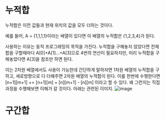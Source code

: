 # 누적합

누적합은 이전 값들과 현재 위치의 값을 모두 더하는 것이다. 

예를 들어, A = {1,1,1,1}이라는 배열이 있다면 이 배열의 누적합은 {1,2,3,4}가 된다.


사용하는 이유는 동적 프로그래밍의 목적을 가진다. 누적합을 구해놓지 않았다면 전체 합을 구할때마다 A[0]+A[1]...+A[3]으로 4번의 연산이 필요하지만, 미리 누적합을 구해놓았다면 A[3]을 참조만 하면 된다.


이는 2차원 배열에서도 사용이 가능한데 간단하게 말하자면 1차원 배열의 누적합을 구하고, 세로방향으로 다 더해주면 2차원 배열의 누적합이 된다.
이를 한번에 수행한다면 [n+1][m+1] += [n+1][m] + [n][m+1] - [n][m] 이라고 할 수 있다. 왜 그런지는 직접 과정을 수행해보면 이해가 갈 것이다. 아래는 관련된 이미지.
![image](https://github.com/NarbikPubOwner/StudyForEmployment/assets/113754405/e912e1b4-98d6-42c1-8893-551c30e54798)


# 구간합
